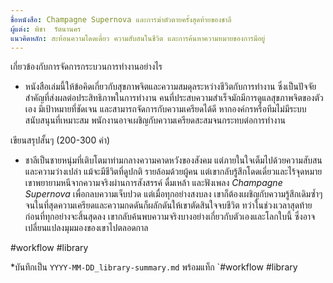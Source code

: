 ```yaml
---
ชื่อหนังสือ: Champagne Supernova และการฆ่าตัวตายครั้งสุดท้ายของชาลี
ผู้แต่ง: พิชา  รัตนานคร
แนวคิดหลัก: สะท้อนความโดดเดี่ยว ความสับสนในชีวิต และการค้นหาความหมายของการมีอยู่
---
```


เกี่ยวข้องกับการจัดการกระบวนการทำงานอย่างไร
-  หนังสือเล่มนี้ให้ข้อคิดเกี่ยวกับสุขภาพจิตและความสมดุลระหว่างชีวิตกับการทำงาน ซึ่งเป็นปัจจัยสำคัญที่ส่งผลต่อประสิทธิภาพในการทำงาน คนที่ประสบความสำเร็จมักมีการดูแลสุขภาพจิตของตัวเอง มีเป้าหมายที่ชัดเจน และสามารถจัดการกับความเครียดได้ดี หากองค์กรหรือทีมไม่มีระบบสนับสนุนที่เหมาะสม พนักงานอาจเผชิญกับความเครียดสะสมจนกระทบต่อการทำงาน


เขียนสรุปสั้นๆ (200-300 คำ)
- ชาลีเป็นชายหนุ่มที่เติบโตมาท่ามกลางความคาดหวังของสังคม แต่ภายในใจเต็มไปด้วยความสับสนและความว่างเปล่า แม้จะมีชีวิตที่ดูปกติ รายล้อมด้วยผู้คน แต่เขากลับรู้สึกโดดเดี่ยวและไร้จุดหมาย เขาพยายามหนีจากความจริงผ่านการสังสรรค์ ดื่มเหล้า และฟังเพลง _Champagne Supernova_ เพื่อกลบความเจ็บปวด แต่เมื่อทุกอย่างสงบลง เขาก็ต้องเผชิญกับความรู้สึกเดิมซ้ำๆ จนในที่สุดความเครียดและความกดดันก็ผลักดันให้เขาตัดสินใจจบชีวิต ทว่าในช่วงเวลาสุดท้ายก่อนที่ทุกอย่างจะสิ้นสุดลง เขากลับค้นพบความจริงบางอย่างเกี่ยวกับตัวเองและโลกใบนี้ ซึ่งอาจเปลี่ยนแปลงมุมมองของเขาไปตลอดกาล


#workflow #library

*บันทึกเป็น `YYYY-MM-DD_library-summary.md` พร้อมแท็ก `#workflow #library